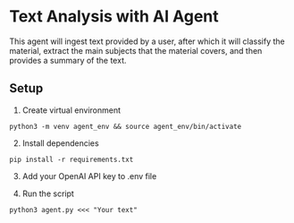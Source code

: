 # Text Analysis with AI Agent

This agent will ingest text provided by a user, after which it will classify the material, extract the main subjects that the material covers, and then provides a summary of the text.

## Setup

1. Create virtual environment

```
python3 -m venv agent_env && source agent_env/bin/activate
```

2. Install dependencies

```
pip install -r requirements.txt
```

3. Add your OpenAI API key to .env file


4. Run the script

```
python3 agent.py <<< "Your text"
```
